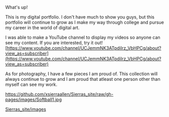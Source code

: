 What's up!

This is my digital portfolio. I don't have much to show you guys, but this portfolio will continue to grow as I make my way through college and pursue my career in the world of digital art.

I was able to make a YouTube channel to display my videos so anyone can see my content. If you are interested, try it out! [https://www.youtube.com/channel/UCJemmNK3ATpdiIrz_VbHPCg/about?view_as=subscriber](https://www.youtube.com/channel/UCJemmNK3ATpdiIrz_VbHPCg/about?view_as=subscriber)

As for photography, I have a few pieces I am proud of. This collection will always continue to grow and I am proud that atleast one person other than myself can see my work.

https://github.com/xsierraallen/Sierras_site/raw/gh-pages/images/Softball1.jpg

[Sierras_site/images](images.md)
